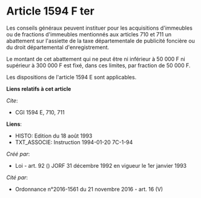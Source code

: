 # Article 1594 F ter

Les conseils généraux peuvent instituer pour les acquisitions d'immeubles ou de fractions d'immeubles mentionnés aux articles
710 et 711 un abattement sur l'assiette de la taxe départementale de publicité foncière ou du droit départemental
d'enregistrement.

Le montant de cet abattement qui ne peut être ni inférieur à 50 000 F ni supérieur à 300 000 F est fixé, dans ces limites,
par fraction de 50 000 F.

Les dispositions de l'article 1594 E sont applicables.

**Liens relatifs à cet article**

_Cite_:

  - CGI 1594 E, 710, 711

**Liens**:

  - HISTO: Edition du 18 août 1993
  - TXT_ASSOCIE: Instruction 1994-01-20 7C-1-94

_Créé par_:

  - Loi - art. 92 () JORF 31 décembre 1992 en vigueur le 1er janvier 1993

_Cité par_:

  - Ordonnance n°2016-1561 du 21 novembre 2016 - art. 16 (V)
